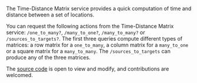 The Time-Distance Matrix service provides a quick computation of time and distance between a set of locations.

You can request the following actions from the Time-Distance Matrix service: `/one_to_many?`, `/many_to_one?`, `/many_to_many?` or `/sources_to_targets?`. The first three queries compute different types of matrices: a row matrix for a `one_to_many`, a column matrix for a `many_to_one` or a square matrix for a `many_to_many`.  The `/sources_to_targets` can produce any of the three matrices.

The [source code](https://github.com/valhalla) is open to view and modify, and contributions are welcomed.

